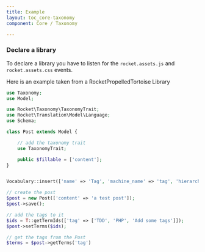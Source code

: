 ```yaml
---
title: Example
layout: toc_core-taxonomy
component: Core / Taxonomy

---
```


### Declare a library

To declare a library you have to listen for the `rocket.assets.js` and `rocket.assets.css` events.

Here is an example taken from a RocketPropelledTortoise Library

```php
use Taxonomy;
use Model;

use Rocket\Taxonomy\TaxonomyTrait;
use Rocket\Translation\Model\Language;
use Schema;

class Post extends Model {

    // add the taxonomy trait
    use TaxonomyTrait;

    public $fillable = ['content'];
}


Vocabulary::insert(['name' => 'Tag', 'machine_name' => 'tag', 'hierarchy' => 0, 'translatable' => true]);

// create the post
$post = new Post(['content' => 'a test post']);
$post->save();

// add the tags to it
$ids = T::getTermIds(['tag' => ['TDD', 'PHP', 'Add some tags']]);
$post->setTerms($ids);

// get the tags from the Post
$terms = $post->getTerms('tag')

```
